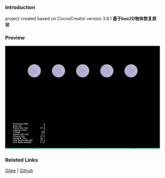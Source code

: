### Introduction

project created based on CocosCreator version 3.6.1 **基于box2D物体恢复原状** 

### Preview
![image](../../../gif/202211/2022110334.gif)

### Related Links
[Gitee](https://gitee.com/mirrors_cocos-creator/cocos-example-physics/tree/v3.x/2d/box2d/assets/cases/example) | [Github](https://github.com/cocos/cocos-example-physics/tree/v3.x/2d/box2d/assets/cases/example)